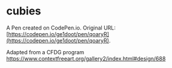 # cubies

A Pen created on CodePen.io. Original URL: [https://codepen.io/ge1doot/pen/qoaryR](https://codepen.io/ge1doot/pen/qoaryR).

Adapted from a CFDG program https://www.contextfreeart.org/gallery2/index.html#design/688
